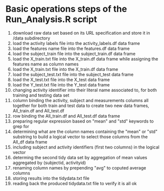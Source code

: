 Basic operations steps of the Run_Analysis.R script
===================================================
 
1. download raw data set based on its URL specification and store it in /data subdirectory
2. load the activity labels file into the activity_labels.df data frame
3. load the features name file into the features.df data frame
4. load the subject_train file into the subject_train.df data frame
5. load the X_train.txt file into the X_train.df data frame while assigning the features name as column names
6. load the X_train.txt file into the X_train.df data frame
7. load the subject_test.txt file into the subject_test data frame
8. load the X_test.txt file into the X_test data frame
9. load the Y_test.txt file into the Y_test data frame
10. changing activity identifier into their literal name associated to, for both training and testing data set
11. column binding the activity, subject and measurements columns all together for both train and test data to create two new data frames, All_train.df and All_test.df
12. row binding the All_train.df and All_test.df data frame
13. preparing regular expression based on "mean" and "std" keywords to grep for
14. determining what are the column names containing the "mean" or "std" substring to build a logical vector to select those columns from the All_df data frame
15. including subject and activity identifiers (first two columns) in the logical vector
16. determing the second tidy data set by aggregation of mean values aggregated by (subjectid, activityid)
17. renaming column names by prepending "avg" to coputed average columns
18. storing results into the tidydata.txt file
19. reading back the produced tidydata.txt file to verify it is all ok